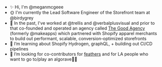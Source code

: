 
- ✨ Hi, I'm @meganmcgeee
- 🌞 I'm currently the Lead Software Engineer of the Storefront team at @birdygrey
- 📜 In the past, I've worked at @trellis and @verbalplusvisual and prior to that co-founded and operated an agency called [The Good Agency](https://thegoodagency.co/) (formerly @makeapps) which partnered with Shopify apparel merchants to build out performant, scalable, conversion-optimized storefronts
- 🌱 I’m learning about Shopify Hydrogen, graphQL, + building out CI/CD pipelines
- 🤔 I’m looking for co-contributors for [feathers](https://github.com/meganmcgeee/feathers) and for LA people who want to go to/play an algorave🎵👯 
